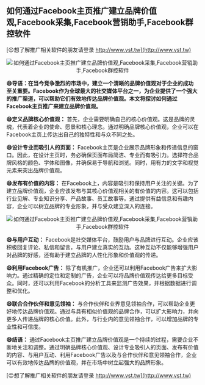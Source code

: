 ## **如何通过Facebook主页推广建立品牌价值观,Facebook采集,Facebook营销助手,Facebook群控软件**

[😍想了解推广相关软件的朋友请登录 http://www.vst.tw](http://www.vst.tw)

 <center><img src="https://vst.tw/MP4/tuiguang/png/4.png" alt="如何通过Facebook主页推广建立品牌价值观,Facebook采集,Facebook营销助手,Facebook群控软件"></center>

**😄导语：在当今竞争激烈的市场中，建立一个清晰的品牌价值观对于企业的成功至关重要。Facebook作为全球最大的社交媒体平台之一，为企业提供了一个强大的推广渠道，可以帮助它们有效地传达品牌价值观。本文将探讨如何通过Facebook主页推广来建立品牌价值观。**

**😄定义品牌核心价值观：**
首先，企业需要明确自己的核心价值观。这是品牌的灵魂，代表着企业的使命、愿景和核心理念。通过明确品牌核心价值观，企业可以在Facebook主页上传达出自己的独特性和与众不同之处。

**😄设计专业而吸引人的页面：**
Facebook主页是企业展示品牌形象和传递信息的窗口。因此，在设计主页时，务必确保页面布局简洁、专业而有吸引力。选择符合品牌风格的颜色、字体和图像，并确保易于导航和浏览。同时，用有力的文字和视觉元素来突出品牌价值观。

**😄发布有价值的内容：**
在Facebook上，内容是吸引和保持用户关注的关键。为了建立品牌价值观，企业应该发布与其核心价值观相关的有价值的内容。这可以包括行业见解、专业知识分享、产品故事、员工故事等。通过提供有益信息和有趣内容，企业可以树立品牌的专业形象，并与受众建立深入的连接。

 <center><img src="https://vst.tw/MP4/tuiguang/png/1.png" alt="如何通过Facebook主页推广建立品牌价值观,Facebook采集,Facebook营销助手,Facebook群控软件"></center>

**😄与用户互动：**
Facebook是社交媒体平台，鼓励用户与品牌进行互动。企业应该积极回复评论、私信和留言，与用户建立真实的互动。这种互动不仅能够增强用户对品牌的好感，还有助于建立品牌的人性化形象和价值观的传递。

**😄利用Facebook广告：**
除了有机推广，企业还可以利用Facebook广告来扩大影响力。通过精确的定位和定制的广告，企业可以将品牌价值观传达给更多目标受众。同时，还可以利用Facebook的分析工具来监测广告效果，并根据数据进行调整和优化。

**😄联合合作伙伴和意见领袖：**
与合作伙伴和业界意见领袖合作，可以帮助企业更好地传达品牌价值观。通过与具有相似价值观的品牌合作，可以扩大影响力，并向更多人传递品牌的核心价值。此外，与行业内的意见领袖合作，可以增加品牌的专业性和可信度。

**😄结语：**
通过Facebook主页推广建立品牌价值观是一个持续的过程，需要企业不断地关注和调整。通过明确品牌核心价值观、设计专业吸引人的页面、发布有价值的内容、与用户互动、利用Facebook广告以及与合作伙伴和意见领袖合作，企业可以有效地传达品牌的价值观，并在市场中树立起强大的品牌形象。

[😍想了解推广相关软件的朋友请登录 http://www.vst.tw](http://www.vst.tw)



